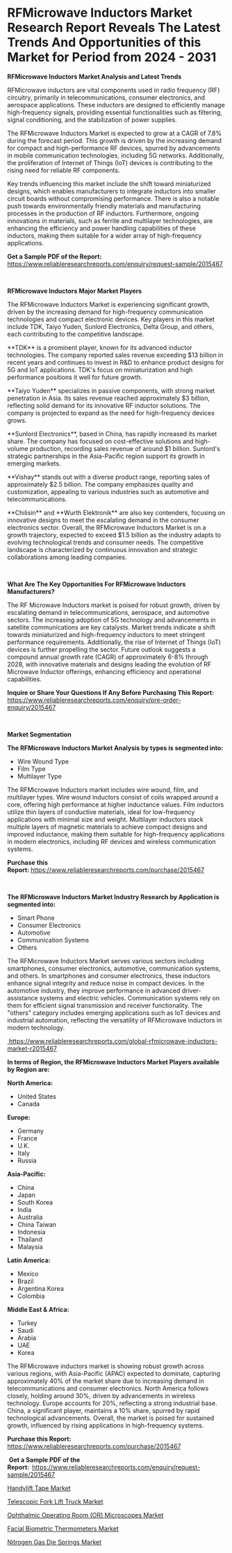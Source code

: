 <p><h1>RFMicrowave Inductors Market Research Report Reveals The Latest Trends And Opportunities of this Market for Period from 2024 - 2031</h1></p><p><strong>RFMicrowave Inductors Market Analysis and Latest Trends</strong></p>
<p><p>RFMicrowave inductors are vital components used in radio frequency (RF) circuitry, primarily in telecommunications, consumer electronics, and aerospace applications. These inductors are designed to efficiently manage high-frequency signals, providing essential functionalities such as filtering, signal conditioning, and the stabilization of power supplies.</p><p>The RFMicrowave Inductors Market is expected to grow at a CAGR of 7.8% during the forecast period. This growth is driven by the increasing demand for compact and high-performance RF devices, spurred by advancements in mobile communication technologies, including 5G networks. Additionally, the proliferation of Internet of Things (IoT) devices is contributing to the rising need for reliable RF components.</p><p>Key trends influencing this market include the shift toward miniaturized designs, which enables manufacturers to integrate inductors into smaller circuit boards without compromising performance. There is also a notable push towards environmentally friendly materials and manufacturing processes in the production of RF inductors. Furthermore, ongoing innovations in materials, such as ferrite and multilayer technologies, are enhancing the efficiency and power handling capabilities of these inductors, making them suitable for a wider array of high-frequency applications.</p></p>
<p><strong>Get a Sample PDF of the Report:&nbsp;</strong> <a href="https://www.reliableresearchreports.com/enquiry/request-sample/2015467?utm_campaign=1588&utm_medium=2&utm_source=Github&utm_content=ia&utm_term=27102024&utm_id=rfmicrowave-inductors">https://www.reliableresearchreports.com/enquiry/request-sample/2015467</a></p>
<p>&nbsp;</p>
<p><strong>RFMicrowave Inductors Major Market Players</strong></p>
<p><p>The RFMicrowave Inductors Market is experiencing significant growth, driven by the increasing demand for high-frequency communication technologies and compact electronic devices. Key players in this market include TDK, Taiyo Yuden, Sunlord Electronics, Delta Group, and others, each contributing to the competitive landscape.</p><p>**TDK** is a prominent player, known for its advanced inductor technologies. The company reported sales revenue exceeding $13 billion in recent years and continues to invest in R&D to enhance product designs for 5G and IoT applications. TDK's focus on miniaturization and high performance positions it well for future growth.</p><p>**Taiyo Yuden** specializes in passive components, with strong market penetration in Asia. Its sales revenue reached approximately $3 billion, reflecting solid demand for its innovative RF inductor solutions. The company is projected to expand as the need for high-frequency devices grows.</p><p>**Sunlord Electronics**, based in China, has rapidly increased its market share. The company has focused on cost-effective solutions and high-volume production, recording sales revenue of around $1 billion. Sunlord's strategic partnerships in the Asia-Pacific region support its growth in emerging markets.</p><p>**Vishay** stands out with a diverse product range, reporting sales of approximately $2.5 billion. The company emphasizes quality and customization, appealing to various industries such as automotive and telecommunications.</p><p>**Chilisin** and **Wurth Elektronik** are also key contenders, focusing on innovative designs to meet the escalating demand in the consumer electronics sector. Overall, the RFMicrowave Inductors Market is on a growth trajectory, expected to exceed $1.5 billion as the industry adapts to evolving technological trends and consumer needs. The competitive landscape is characterized by continuous innovation and strategic collaborations among leading companies.</p></p>
<p>&nbsp;</p>
<p><strong>What Are The Key Opportunities For RFMicrowave Inductors Manufacturers?</strong></p>
<p><p>The RF Microwave Inductors market is poised for robust growth, driven by escalating demand in telecommunications, aerospace, and automotive sectors. The increasing adoption of 5G technology and advancements in satellite communications are key catalysts. Market trends indicate a shift towards miniaturized and high-frequency inductors to meet stringent performance requirements. Additionally, the rise of Internet of Things (IoT) devices is further propelling the sector. Future outlook suggests a compound annual growth rate (CAGR) of approximately 6-8% through 2028, with innovative materials and designs leading the evolution of RF Microwave Inductor offerings, enhancing efficiency and operational capabilities.</p></p>
<p><strong>Inquire or Share Your Questions If Any Before Purchasing This Report:</strong> <a href="https://www.reliableresearchreports.com/enquiry/pre-order-enquiry/2015467?utm_campaign=1588&utm_medium=2&utm_source=Github&utm_content=ia&utm_term=27102024&utm_id=rfmicrowave-inductors">https://www.reliableresearchreports.com/enquiry/pre-order-enquiry/2015467</a></p>
<p>&nbsp;</p>
<p><strong>Market Segmentation</strong></p>
<p><strong>The RFMicrowave Inductors Market Analysis by types is segmented into:</strong></p>
<p><ul><li>Wire Wound Type</li><li>Film Type</li><li>Multilayer Type</li></ul></p>
<p><p>The RFMicrowave Inductors market includes wire wound, film, and multilayer types. Wire wound inductors consist of coils wrapped around a core, offering high performance at higher inductance values. Film inductors utilize thin layers of conductive materials, ideal for low-frequency applications with minimal size and weight. Multilayer inductors stack multiple layers of magnetic materials to achieve compact designs and improved inductance, making them suitable for high-frequency applications in modern electronics, including RF devices and wireless communication systems.</p></p>
<p><strong>Purchase this Report:&nbsp;</strong><a href="https://www.reliableresearchreports.com/purchase/2015467?utm_campaign=1588&utm_medium=2&utm_source=Github&utm_content=ia&utm_term=27102024&utm_id=rfmicrowave-inductors">https://www.reliableresearchreports.com/purchase/2015467</a></p>
<p>&nbsp;</p>
<p><strong>The RFMicrowave Inductors Market Industry Research by Application is segmented into:</strong></p>
<p><ul><li>Smart Phone</li><li>Consumer Electronics</li><li>Automotive</li><li>Communication Systems</li><li>Others</li></ul></p>
<p><p>The RFMicrowave Inductors Market serves various sectors including smartphones, consumer electronics, automotive, communication systems, and others. In smartphones and consumer electronics, these inductors enhance signal integrity and reduce noise in compact devices. In the automotive industry, they improve performance in advanced driver-assistance systems and electric vehicles. Communication systems rely on them for efficient signal transmission and receiver functionality. The "others" category includes emerging applications such as IoT devices and industrial automation, reflecting the versatility of RFMicrowave inductors in modern technology.</p></p>
<p><a href="https://www.reliableresearchreports.com/global-rfmicrowave-inductors-market-r2015467?utm_campaign=1588&utm_medium=2&utm_source=Github&utm_content=ia&utm_term=27102024&utm_id=rfmicrowave-inductors">&nbsp;https://www.reliableresearchreports.com/global-rfmicrowave-inductors-market-r2015467</a></p>
<p><strong>In terms of Region, the RFMicrowave Inductors Market Players available by Region are:</strong></p>
<p>
    <p> <strong> North America: </strong>
        <ul>
            <li>United States</li>
            <li>Canada</li>
        </ul>
        </p> 
    <p> <strong> Europe: </strong>
        <ul>
            <li>Germany</li>
            <li>France</li>
            <li>U.K.</li>
            <li>Italy</li>
            <li>Russia</li>
        </ul>
        </p> 
    <p> <strong> Asia-Pacific: </strong>
        <ul>
            <li>China</li>
            <li>Japan</li>
            <li>South Korea</li>
            <li>India</li>
            <li>Australia</li>
            <li>China Taiwan</li>
            <li>Indonesia</li>
            <li>Thailand</li>
            <li>Malaysia</li>
        </ul>
        </p> 
    <p> <strong> Latin America: </strong>
        <ul>
            <li>Mexico</li>
            <li>Brazil</li>
            <li>Argentina Korea</li>
            <li>Colombia</li>
        </ul>
        </p> 
    <p> <strong> Middle East & Africa: </strong>
        <ul>
            <li>Turkey</li>
            <li>Saudi</li>
            <li>Arabia</li>
            <li>UAE</li>
            <li>Korea</li>
        </ul>
    </p>
    </p>
<p><p>The RFMicrowave inductors market is showing robust growth across various regions, with Asia-Pacific (APAC) expected to dominate, capturing approximately 40% of the market share due to increasing demand in telecommunications and consumer electronics. North America follows closely, holding around 30%, driven by advancements in wireless technology. Europe accounts for 20%, reflecting a strong industrial base. China, a significant player, maintains a 10% share, spurred by rapid technological advancements. Overall, the market is poised for sustained growth, influenced by rising applications in high-frequency systems.</p></p>
<p><strong>Purchase this Report: </strong><a href="https://www.reliableresearchreports.com/purchase/2015467?utm_campaign=1588&utm_medium=2&utm_source=Github&utm_content=ia&utm_term=27102024&utm_id=rfmicrowave-inductors">https://www.reliableresearchreports.com/purchase/2015467</a></p>
<p>&nbsp;<strong>Get a Sample PDF of the Report:&nbsp;&nbsp;</strong><a href="https://www.reliableresearchreports.com/enquiry/request-sample/2015467?utm_campaign=1588&utm_medium=2&utm_source=Github&utm_content=ia&utm_term=27102024&utm_id=rfmicrowave-inductors">https://www.reliableresearchreports.com/enquiry/request-sample/2015467</a></p>
<p><strong></strong></p>
<p><p><a href="https://www.linkedin.com/pulse/handylift-tape-market-maturity-analysis-regional-disparities-growth-9q8ne?utm_campaign=1588&utm_medium=2&utm_source=Github&utm_content=ia&utm_term=27102024&utm_id=rfmicrowave-inductors">Handylift Tape Market</a></p><p><a href="https://www.linkedin.com/pulse/telescopic-fork-lift-truck-market-trends-strategic-insights-uwnte?utm_campaign=1588&utm_medium=2&utm_source=Github&utm_content=ia&utm_term=27102024&utm_id=rfmicrowave-inductors">Telescopic Fork Lift Truck Market</a></p><p><a href="https://www.linkedin.com/pulse/ophthalmic-operating-room-microscopes-market-innovations-trends-g2ule?utm_campaign=1588&utm_medium=2&utm_source=Github&utm_content=ia&utm_term=27102024&utm_id=rfmicrowave-inductors">Ophthalmic Operating Room (OR) Microscopes Market</a></p><p><a href="https://www.linkedin.com/pulse/facial-biometric-thermometers-market-matrix-applications-fdz8f?utm_campaign=1588&utm_medium=2&utm_source=Github&utm_content=ia&utm_term=27102024&utm_id=rfmicrowave-inductors">Facial Biometric Thermometers Market</a></p><p><a href="https://www.linkedin.com/pulse/nitrogen-gas-die-springs-market-revolution-size-share-emerging-h1nte?utm_campaign=1588&utm_medium=2&utm_source=Github&utm_content=ia&utm_term=27102024&utm_id=rfmicrowave-inductors">Nitrogen Gas Die Springs Market</a></p></p>